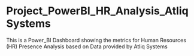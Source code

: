 # Project_PowerBI_HR_Analysis_AtliqSystems
This is a Power_BI Dashboard showing the metrics for Human Resources (HR) Presence Analysis based on Data provided by Atliq Systems
